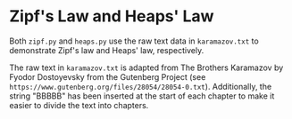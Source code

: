 # Zipf's Law and Heaps' Law

Both `zipf.py` and `heaps.py` use the raw text data in `karamazov.txt` to demonstrate Zipf's law and Heaps' law, respectively.

The raw text in `karamazov.txt` is adapted from The Brothers Karamazov by Fyodor Dostoyevsky from the Gutenberg Project (see 
`https://www.gutenberg.org/files/28054/28054-0.txt`). Additionally, the string "BBBBB" has been inserted at the start of each chapter to make it easier to divide the text into chapters.
